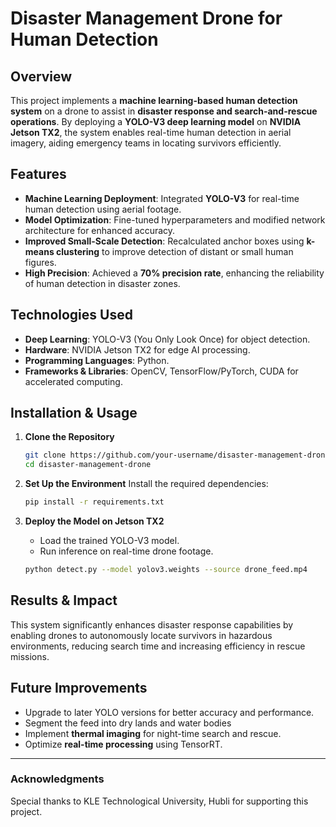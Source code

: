 # Disaster Management Drone for Human Detection

## Overview
This project implements a **machine learning-based human detection system** on a drone to assist in **disaster response and search-and-rescue operations**. By deploying a **YOLO-V3 deep learning model** on **NVIDIA Jetson TX2**, the system enables real-time human detection in aerial imagery, aiding emergency teams in locating survivors efficiently.

## Features
- **Machine Learning Deployment**: Integrated **YOLO-V3** for real-time human detection using aerial footage.
- **Model Optimization**: Fine-tuned hyperparameters and modified network architecture for enhanced accuracy.
- **Improved Small-Scale Detection**: Recalculated anchor boxes using **k-means clustering** to improve detection of distant or small human figures.
- **High Precision**: Achieved a **70% precision rate**, enhancing the reliability of human detection in disaster zones.

## Technologies Used
- **Deep Learning**: YOLO-V3 (You Only Look Once) for object detection.
- **Hardware**: NVIDIA Jetson TX2 for edge AI processing.
- **Programming Languages**: Python.
- **Frameworks & Libraries**: OpenCV, TensorFlow/PyTorch, CUDA for accelerated computing.

## Installation & Usage
1. **Clone the Repository**
   ```bash
   git clone https://github.com/your-username/disaster-management-drone.git
   cd disaster-management-drone
   ```

2. **Set Up the Environment**
   Install the required dependencies:
   ```bash
   pip install -r requirements.txt
   ```

3. **Deploy the Model on Jetson TX2**
   - Load the trained YOLO-V3 model.
   - Run inference on real-time drone footage.
   ```bash
   python detect.py --model yolov3.weights --source drone_feed.mp4
   ```

## Results & Impact
This system significantly enhances disaster response capabilities by enabling drones to autonomously locate survivors in hazardous environments, reducing search time and increasing efficiency in rescue missions.

## Future Improvements
- Upgrade to later YOLO versions for better accuracy and performance.
- Segment the feed into dry lands and water bodies
- Implement **thermal imaging** for night-time search and rescue.
- Optimize **real-time processing** using TensorRT.

---
### Acknowledgments
Special thanks to KLE Technological University, Hubli for supporting this project.
